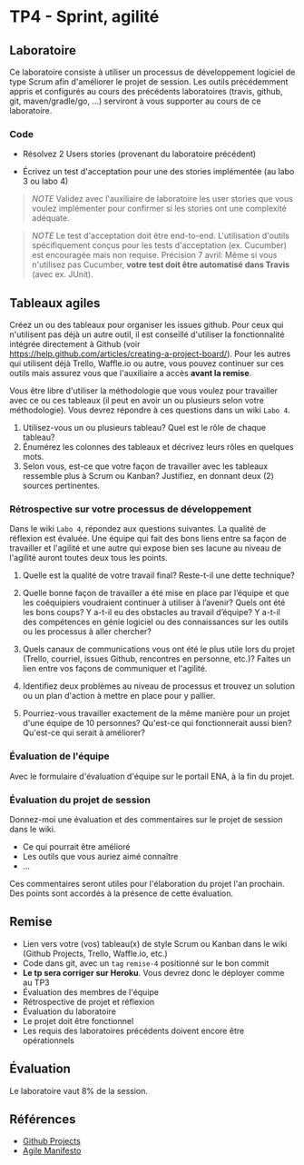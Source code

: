 # TP4 - Sprint, agilité

## Laboratoire

Ce laboratoire consiste à utiliser un processus de développement logiciel de type
Scrum afin d'améliorer le projet de session. Les outils précédemment appris et
configurés au cours des précédents laboratoires (travis, github, git, maven/gradle/go, ...)
serviront à vous supporter au cours de ce laboratoire.


### Code
- Résolvez 2 Users stories (provenant du laboratoire précédent)

- Écrivez un test d'acceptation pour une des stories implémentée (au labo 3 ou labo 4)

> *NOTE* Validez avec l'auxiliaire de laboratoire les user stories que vous voulez implémenter pour confirmer si les stories ont une complexité adéquate.

> *NOTE* Le test d'acceptation doit être end-to-end. L'utilisation d'outils spécifiquement conçus pour les tests d'acceptation (ex. Cucumber) est encouragée mais non requise. Précision 7 avril: Même si vous n'utilisez pas Cucumber, **votre test doit être automatisé dans Travis** (avec ex. JUnit).


## Tableaux agiles

Créez un ou des tableaux pour organiser les issues github. Pour ceux qui n'utilisent pas déjà un autre outil, il est conseillé d'utiliser la fonctionnalité intégrée
directement à Github (voir https://help.github.com/articles/creating-a-project-board/). Pour les autres qui utilisent déjà Trello, Waffle.io ou autre, vous pouvez
continuer sur ces outils mais assurez vous que l'auxiliaire a accès **avant la remise**.


Vous être libre d'utiliser la méthodologie que vous voulez pour travailler avec ce ou ces tableaux (il peut en avoir un ou plusieurs selon votre méthodologie).
Vous devrez répondre à ces questions dans un wiki `Labo 4`.

1. Utilisez-vous un ou plusieurs tableau? Quel est le rôle de chaque tableau?
2. Énumérez les colonnes des tableaux et décrivez leurs rôles en quelques mots.
3. Selon vous, est-ce que votre façon de travailler avec les tableaux ressemble plus à Scrum ou Kanban? Justifiez, en donnant deux (2) sources pertinentes.


### Rétrospective sur votre processus de développement

Dans le wiki `Labo 4`, répondez aux questions suivantes. La qualité de réflexion est évaluée. Une équipe qui fait des bons liens entre sa façon de travailler et l'agilité et
une autre qui expose bien ses lacune au niveau de l'agilité auront toutes deux tous les points.

1. Quelle est la qualité de votre travail final? Reste-t-il une dette technique?

2. Quelle bonne façon de travailler a été mise en place par l’équipe et que les coéquipiers voudraient continuer à utiliser à l’avenir? Quels ont été les bons coups?
Y a-t-il eu des obstacles au travail d’équipe? Y a-t-il des compétences en génie logiciel ou des connaissances sur les outils ou les processus à aller chercher?

3. Quels canaux de communications vous ont été le plus utile lors du projet (Trello, courriel, issues Github, rencontres en personne, etc.)? Faites un lien
entre vos façons de communiquer et l'agilité.

4. Identifiez deux problèmes au niveau de processus et trouvez un solution ou un plan d'action à mettre en place pour y pallier.

5. Pourriez-vous travailler exactement de la même manière pour un projet d'une équipe de 10 personnes? Qu'est-ce qui fonctionnerait aussi bien? Qu'est-ce qui serait à améliorer?

### Évaluation de l'équipe

Avec le formulaire d'évaluation d'équipe sur le portail ENA, à la fin du projet.

### Évaluation du projet de session

Donnez-moi une évaluation et des commentaires sur le projet de session dans le wiki.

- Ce qui pourrait être amélioré
- Les outils que vous auriez aimé connaître
- ...

Ces commentaires seront utiles pour l'élaboration du projet l'an prochain. Des points sont accordés à la présence de cette évaluation.

## Remise

- Lien vers votre (vos) tableau(x) de style Scrum ou Kanban dans le wiki (Github Projects, Trello, Waffle.io, etc.)
- Code dans git, avec un `tag` `remise-4` positionné sur le bon commit
- **Le tp sera corriger sur Heroku**. Vous devrez donc le déployer comme au TP3
- Évaluation des membres de l'équipe
- Rétrospective de projet et réflexion
- Évaluation du laboratoire
- Le projet doit être fonctionnel
- Les requis des laboratoires précédents doivent encore être opérationnels


## Évaluation

Le laboratoire vaut 8% de la session.


## Références

- [Github Projects](https://help.github.com/articles/creating-a-project-board/)
- [Agile Manifesto](http://www.agilemanifesto.org/)

